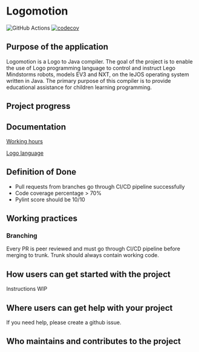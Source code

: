 # Logomotion

![GitHub Actions](https://github.com/logo-to-lego/logomotion/actions/workflows/main.yml/badge.svg)
[![codecov](https://codecov.io/gh/logo-to-lego/logomotion/branch/main/graph/badge.svg?token=UTNJ6PS64G)](https://codecov.io/gh/logo-to-lego/logomotion)

## Purpose of the application
Logomotion is a Logo to Java compiler. The goal of the project is to enable the use of Logo programming language to control and instruct Lego Mindstorms robots, models EV3 and NXT, on the leJOS operating system written in Java. The primary purpose of this compiler is to provide educational assistance for children learning programming.

## Project progress

## Documentation

[Working hours](https://docs.google.com/spreadsheets/d/12jyUsrNQjnxRyR_zxs0hcPKDV8_77uyjEEaTHGnhgDI)

[Logo language](https://github.com/logo-to-lego/logomotion/blob/main/documentation/logo.md)

## Definition of Done

* Pull requests from branches go through CI/CD pipeline successfully
* Code coverage percentage > 70%
* Pylint score should be 10/10


## Working practices

### Branching

Every PR is peer reviewed and must go through CI/CD pipeline before merging to trunk. Trunk should always contain working code.

## How users can get started with the project

Instructions WIP

## Where users can get help with your project
If you need help, please create a github issue.

## Who maintains and contributes to the project

